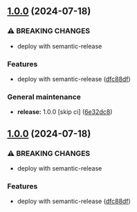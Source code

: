 ## [1.0.0](https://github.com/unibo-fc-internships/docker-volumes-plugin/compare/v0.1.0...1.0.0) (2024-07-18)

### ⚠ BREAKING CHANGES

* deploy with semantic-release

### Features

* deploy with semantic-release ([dfc88df](https://github.com/unibo-fc-internships/docker-volumes-plugin/commit/dfc88dfedb00d6742241929a57b3ac19e4f11429))

### General maintenance

* **release:** 1.0.0 [skip ci] ([6e32dc8](https://github.com/unibo-fc-internships/docker-volumes-plugin/commit/6e32dc8d697aeaea27b1b433b0d1fe1933f1de5c))

## [1.0.0](https://github.com/unibo-fc-internships/docker-volumes-plugin/compare/v0.1.0...1.0.0) (2024-07-18)

### ⚠ BREAKING CHANGES

* deploy with semantic-release

### Features

* deploy with semantic-release ([dfc88df](https://github.com/unibo-fc-internships/docker-volumes-plugin/commit/dfc88dfedb00d6742241929a57b3ac19e4f11429))
